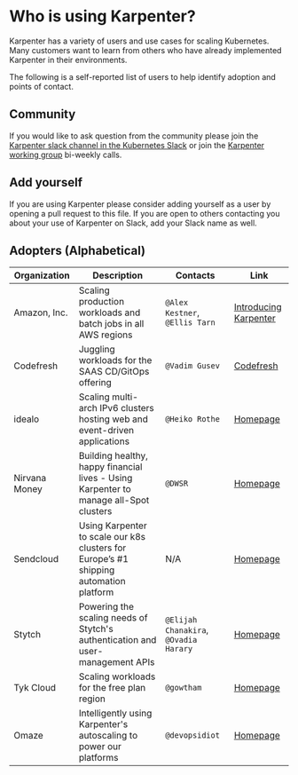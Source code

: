 # Who is using Karpenter?
Karpenter has a variety of users and use cases for scaling Kubernetes.
Many customers want to learn from others who have already implemented Karpenter in their environments.

The following is a self-reported list of users to help identify adoption and points of contact.

## Community
If you would like to ask question from the community please join the [Karpenter slack channel in the Kubernetes Slack](https://kubernetes.slack.com/archives/C02SFFZSA2K) or join the [Karpenter working group](WORKING_GROUP.md) bi-weekly calls.

## Add yourself
If you are using Karpenter please consider adding yourself as a user by opening a pull request to this file.
If you are open to others contacting you about your use of Karpenter on Slack, add your Slack name as well.

## Adopters (Alphabetical)

| Organization | Description | Contacts | Link |
| --- | --- | --- | --- |
| Amazon, Inc. | Scaling production workloads and batch jobs in all AWS regions | `@Alex Kestner`, `@Ellis Tarn` | [Introducing Karpenter](https://aws.amazon.com/blogs/aws/introducing-karpenter-an-open-source-high-performance-kubernetes-cluster-autoscaler/) |
| Codefresh | Juggling workloads for the SAAS CD/GitOps offering | `@Vadim Gusev` | [Codefresh](https://codefresh.io/) |
| idealo | Scaling multi-arch IPv6 clusters hosting web and event-driven applications | `@Heiko Rothe` | [Homepage](https://www.idealo.de) |
| Nirvana Money | Building healthy, happy financial lives - Using Karpenter to manage all-Spot clusters | `@DWSR` | [Homepage](https://www.nirvana.money/) |
| Sendcloud | Using Karpenter to scale our k8s clusters for Europe’s #1 shipping automation platform  | N/A | [Homepage](https://www.sendcloud.com/) |
| Stytch | Powering the scaling needs of Stytch's authentication and user-management APIs  | `@Elijah Chanakira`, `@Ovadia Harary` | [Homepage](https://www.stytch.com/) |
| Tyk Cloud | Scaling workloads for the free plan region  | `@gowtham` | [Homepage](https://tyk.io/cloud/) |
| Omaze | Intelligently using Karpenter's autoscaling to power our platforms | `@devopsidiot` | [Homepage](https://www.omaze.com/)
